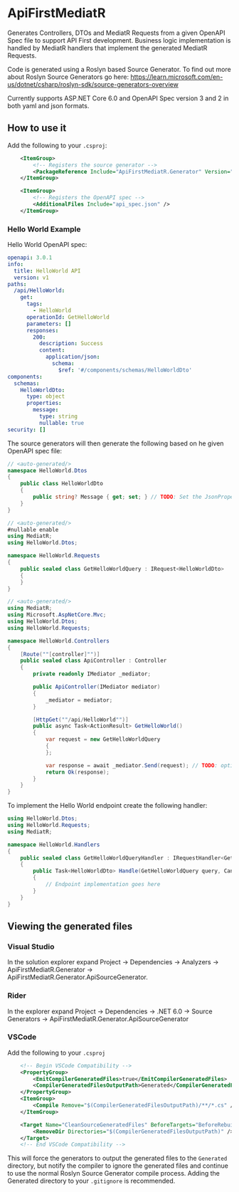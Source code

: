 # ApiFirstMediatR
Generates Controllers, DTOs and MediatR Requests from a given OpenAPI Spec file to support API First development.
Business logic implementation is handled by MediatR handlers that implement the generated MediatR Requests.

Code is generated using a Roslyn based Source Generator. To find out more about Roslyn Source Generators go here: https://learn.microsoft.com/en-us/dotnet/csharp/roslyn-sdk/source-generators-overview

Currently supports ASP.NET Core 6.0 and OpenAPI Spec version 3 and 2 in both yaml and json formats.

## How to use it
Add the following to your `.csproj`:
```xml
    <ItemGroup>
        <!-- Registers the source generator -->
        <PackageReference Include="ApiFirstMediatR.Generator" Version="1.0.0-alpha-1" OutputItemType="Analyzer" ReferenceOutputAssembly="false" />
    </ItemGroup>

    <ItemGroup>
        <!-- Registers the OpenAPI spec -->
        <AdditionalFiles Include="api_spec.json" />
    </ItemGroup>
```

### Hello World Example
Hello World OpenAPI spec:
```yaml
openapi: 3.0.1
info:
  title: HelloWorld API
  version: v1
paths:
  /api/HelloWorld:
    get:
      tags:
        - HelloWorld
      operationId: GetHelloWorld
      parameters: []
      responses:
        200:
          description: Success
          content:
            application/json:
              schema:
                $ref: '#/components/schemas/HelloWorldDto'
components:
  schemas:
    HelloWorldDto:
      type: object
      properties:
        message:
          type: string
          nullable: true
security: []
```

The source generators will then generate the following based on he given OpenAPI spec file:
```csharp
// <auto-generated/>
namespace HelloWorld.Dtos
{
    public class HelloWorldDto 
    {
        public string? Message { get; set; } // TODO: Set the JsonProperty Attributes
    }
}
```
```csharp
// <auto-generated/>
#nullable enable
using MediatR;
using HelloWorld.Dtos;

namespace HelloWorld.Requests
{
    public sealed class GetHelloWorldQuery : IRequest<HelloWorldDto>
    {
    }
}
```
```csharp
// <auto-generated/>
using MediatR;
using Microsoft.AspNetCore.Mvc;
using HelloWorld.Dtos;
using HelloWorld.Requests;

namespace HelloWorld.Controllers
{
    [Route(""[controller]"")]
    public sealed class ApiController : Controller
    {
        private readonly IMediator _mediator;

        public ApiController(IMediator mediator)
        {
            _mediator = mediator;
        }

        [HttpGet(""/api/HelloWorld"")]
        public async Task<ActionResult> GetHelloWorld()
        {
            var request = new GetHelloWorldQuery
            {
            };

            var response = await _mediator.Send(request); // TODO: optionally use a CancellationToken
            return Ok(response);
        }
    }
}
```

To implement the Hello World endpoint create the following handler:
```csharp
using HelloWorld.Dtos;
using HelloWorld.Requests;
using MediatR;

namespace HelloWorld.Handlers
{
    public sealed class GetHelloWorldQueryHandler : IRequestHandler<GetHelloWorldQuery, HelloWorldDto>
    {
        public Task<HelloWorldDto> Handle(GetHelloWorldQuery query, CancellationToken cancellationToken)
        {
            // Endpoint implementation goes here
        }
    }
}
```

## Viewing the generated files
### Visual Studio
In the solution explorer expand Project -> Dependencies -> Analyzers -> ApiFirstMediatR.Generator -> ApiFirstMediatR.Generator.ApiSourceGenerator.

### Rider
In the explorer expand Project -> Dependencies -> .NET 6.0 -> Source Generators -> ApiFirstMediatR.Generator.ApiSourceGenerator

### VSCode
Add the following to your `.csproj`
```xml
    <!-- Begin VSCode Compatibility -->
    <PropertyGroup>
        <EmitCompilerGeneratedFiles>true</EmitCompilerGeneratedFiles>
        <CompilerGeneratedFilesOutputPath>Generated</CompilerGeneratedFilesOutputPath>
    </PropertyGroup>
    <ItemGroup>
        <Compile Remove="$(CompilerGeneratedFilesOutputPath)/**/*.cs" />
    </ItemGroup>

    <Target Name="CleanSourceGeneratedFiles" BeforeTargets="BeforeRebuild" DependsOnTargets="$(BeforeBuildDependsOn)">
        <RemoveDir Directories="$(CompilerGeneratedFilesOutputPath)" />
    </Target>
    <!-- End VSCode Compatibility -->
```

This will force the generators to output the generated files to the `Generated` directory, but notify the compiler to ignore the generated files and continue to use the normal Roslyn Source Generator compile process. Adding the Generated directory to your `.gitignore` is recommended.
